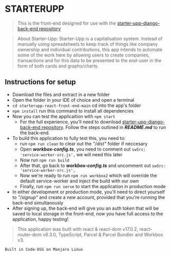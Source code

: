 
# STARTERUPP 

> This is the front-end designed for use with the [starter-upp-django-back-end repository](https://github.com/B08waffles/starter-upp-django-back-end)


> About Starter-Upp: Starter-Upp is a capitalisation system. Instead of manually using spreadsheets to keep track of things like company ownership and individual contributions, this app intends to automate some of the work here by allowing users to create companies, transactions and for this data to be presented to the end-user in the form of both cards and graphs/charts. 


## Instructions for setup
* Download the files and extract in a new folder
* Open the folder in your IDE of choice and open a terminal
* `cd starterupp-react-front-end-main` cd into the app's folder 
* `npm install` run this command to install all dependencies
* Now you can test the applicaition with `npm start`
    - For the full experience, you'll need to download [starter-upp-django-back-end repository](https://github.com/B08waffles/starter-upp-django-back-end). Follow the steps outlined in _**README.md**_ to run the back-end. 
* To build this application to fully test this, you need to:
    - run `npm run clean` to clear out the _"/dist"_ folder if neccesary
    - Open _**workbox-config.ts**_, you need to comment out `swSrc: 'service-worker-src.js',` we will need this later
    - Now run `npm run build`
    - After that, go back to _**workbox-config.ts**_ and uncomment out `swSrc: 'service-worker-src.js',`
    - Now we're ready to run `npm run workbox2` which will override the default service-worker and inject the build with our own
    - Finally, run `npm run serve` to start the application in production mode
* In either development or production mode, you'll need to direct yourself to _"/signup"_ and create a new account, provided that you're running the back-end simultanously
* After signing up, the back-end will give you an auth token that will be saved to local storage in the front-end, now you have full access to the application, happy testing! 

> This application was built with react & react-dom v17.0.2, react-router-dom v6.3.0, TypeScript, Parcel & Parcel Bundler and Workbox v3.
  

~~~~~~~~~~~~~~~~~~~~~~~~~~~~~~~~~~~~
Built in Code-OSS on Manjaro Linux
~~~~~~~~~~~~~~~~~~~~~~~~~~~~~~~~~~~~